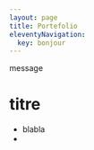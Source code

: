 ```yaml
---
layout: page
title: Portefolio
eleventyNavigation:
  key: bonjour
---
```


message

# titre

 * blabla
  *
